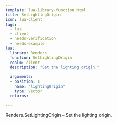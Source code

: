 ```yaml
---
template: lua-library-function.html
title: SetLightingOrigin
icon: lua-client
tags:
  - lua
  - client
  - needs-verification
  - needs-example
lua:
  library: Renders
  function: SetLightingOrigin
  realm: client
  description: "Set the lighting origin."
  
  arguments:
  - position: 1
    name: "lightingOrigin"
    type: Vector
  returns:
    
---
```


<div class="lua__search__keywords">
Renders.SetLightingOrigin &#x2013; Set the lighting origin.
</div>
